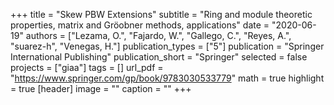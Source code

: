 +++
title = "Skew PBW Extensions"
subtitle = "Ring and module theoretic properties, matrix and Gröobner methods, applications"
date = "2020-06-19"
authors = ["Lezama, O.", "Fajardo, W.", "Gallego, C.", "Reyes, A.", "suarez-h", "Venegas, H."]
publication_types = ["5"]
publication = "Springer International Publishing"
publication_short = "Springer"
selected = false
projects = ["giaa"]
tags = []
url_pdf = "https://www.springer.com/gp/book/9783030533779"
math = true
highlight = true
[header]
image = ""
caption = ""
+++
